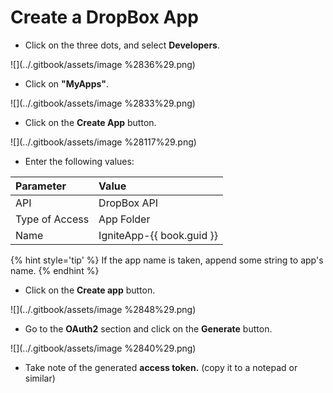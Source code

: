# Create a DropBox App

* Click on the three dots, and select **Developers**.

![](../.gitbook/assets/image %2836%29.png)

* Click on **"MyApps"**.

![](../.gitbook/assets/image %2833%29.png)

* Click on the **Create App** button.

![](../.gitbook/assets/image %28117%29.png)

* Enter the following values:

| Parameter | Value |
| :--- | :--- |
| API | DropBox API |
| Type of Access | App Folder |
| Name | IgniteApp-{{ book.guid }} |

{% hint style='tip' %}
If the app name is taken, append some string to app's name.
{% endhint %}

* Click on the **Create app** button.

![](../.gitbook/assets/image %2848%29.png)

* Go to the **OAuth2** section and click on the **Generate** button.

![](../.gitbook/assets/image %2840%29.png)

* Take note of the generated **access token.** \(copy it to a notepad or similar\)



